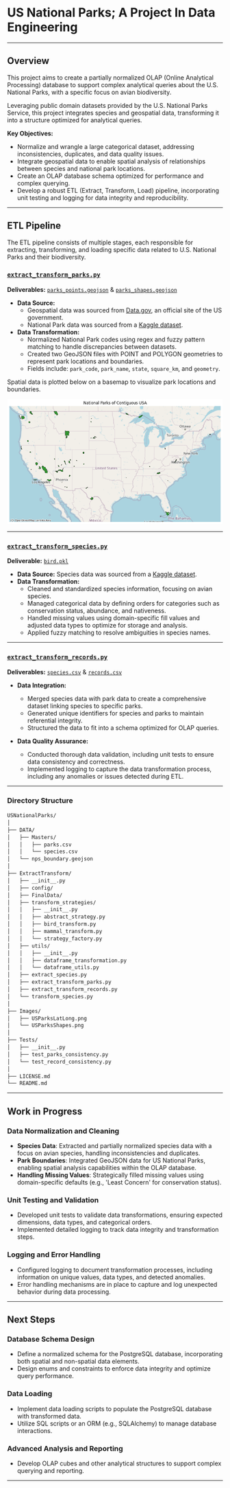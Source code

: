 # US National Parks; A Project In Data Engineering

----

## Overview

This project aims to create a partially normalized OLAP (Online Analytical Processing) database to support complex analytical queries about the U.S. National Parks, with a specific focus on avian biodiversity. 

Leveraging public domain datasets provided by the U.S. National Parks Service, this project integrates species and geospatial data, transforming it into a structure optimized for analytical queries.

**Key Objectives:**
- Normalize and wrangle a large categorical dataset, addressing inconsistencies, duplicates, and data quality issues.
- Integrate geospatial data to enable spatial analysis of relationships between species and national park locations.
- Create an OLAP database schema optimized for performance and complex querying.
- Develop a robust ETL (Extract, Transform, Load) pipeline, incorporating unit testing and logging for data integrity and reproducibility.

----

## ETL Pipeline

The ETL pipeline consists of multiple stages, each responsible for extracting, transforming, and loading specific data related to U.S. National Parks and their biodiversity.

### [`extract_transform_parks.py`](ExtractTransform/extract_transform_parks.py) 

**Deliverables:** [`parks_points.geojson`](https://github.com/pineapple-bois/USNationalParks/blob/main/ExtractTransform/FinalData/parks_points.geojson) & [`parks_shapes.geojson`](https://github.com/pineapple-bois/USNationalParks/blob/main/ExtractTransform/FinalData/parks_shapes.geojson)

- **Data Source:** 
  - Geospatial data was sourced from [Data.gov](https://catalog.data.gov/dataset/national-park-boundaries/resource/cee04cfe-f439-4a65-91c0-ca2199fa5f93), an official site of the US government.
  - National Park data was sourced from a [Kaggle dataset](https://www.kaggle.com/datasets/nationalparkservice/park-biodiversity?select=parks.csv).
- **Data Transformation:**
  - Normalized National Park codes using regex and fuzzy pattern matching to handle discrepancies between datasets.
  - Created two GeoJSON files with POINT and POLYGON geometries to represent park locations and boundaries.
  - Fields include: `park_code`, `park_name`, `state`, `square_km`, and `geometry`.
  
Spatial data is plotted below on a basemap to visualize park locations and boundaries.

![USParksShapes.png](Images/USParksShapes.png)

----

### [`extract_transform_species.py`](ExtractTransform/extract_transform_species.py)

**Deliverable:** [`bird.pkl`](https://github.com/pineapple-bois/USNationalParks/blob/main/ExtractTransform/FinalData/bird.pkl)

- **Data Source:** Species data was sourced from a [Kaggle dataset](https://www.kaggle.com/datasets/nationalparkservice/park-biodiversity?select=species.csv).
- **Data Transformation:**
  - Cleaned and standardized species information, focusing on avian species.
  - Managed categorical data by defining orders for categories such as conservation status, abundance, and nativeness.
  - Handled missing values using domain-specific fill values and adjusted data types to optimize for storage and analysis.
  - Applied fuzzy matching to resolve ambiguities in species names.

----

### [`extract_transform_records.py`](ExtractTransform/extract_transform_records.py)

**Deliverables:** [`species.csv`](https://github.com/pineapple-bois/USNationalParks/blob/main/DATA/species.csv) & [`records.csv`](https://github.com/pineapple-bois/USNationalParks/blob/main/DATA/records.csv)

- **Data Integration:** 
  - Merged species data with park data to create a comprehensive dataset linking species to specific parks.
  - Generated unique identifiers for species and parks to maintain referential integrity.
  - Structured the data to fit into a schema optimized for OLAP queries.
  
- **Data Quality Assurance:**
  - Conducted thorough data validation, including unit tests to ensure data consistency and correctness.
  - Implemented logging to capture the data transformation process, including any anomalies or issues detected during ETL.

----

### Directory Structure

```markdown
USNationalParks/
│
├── DATA/
│   ├── Masters/
│   │   ├── parks.csv
│   │   └── species.csv
│   └── nps_boundary.geojson
│
├── ExtractTransform/
│   ├── __init__.py
│   ├── config/
│   ├── FinalData/
│   ├── transform_strategies/
│   │   ├── __init__.py
│   │   ├── abstract_strategy.py
│   │   ├── bird_transform.py
│   │   ├── mammal_transform.py
│   │   └── strategy_factory.py
│   ├── utils/
│   │   ├── __init__.py
│   │   ├── dataframe_transformation.py
│   │   └── dataframe_utils.py
│   ├── extract_species.py
│   ├── extract_transform_parks.py
│   ├── extract_transform_records.py
│   └── transform_species.py
│
├── Images/
│   ├── USParksLatLong.png
│   └── USParksShapes.png
│
├── Tests/
│   ├── __init__.py
│   ├── test_parks_consistency.py
│   └── test_record_consistency.py
│
├── LICENSE.md
└── README.md
```

----

## Work in Progress

### Data Normalization and Cleaning
- **Species Data**: Extracted and partially normalized species data with a focus on avian species, handling inconsistencies and duplicates.
- **Park Boundaries**: Integrated GeoJSON data for US National Parks, enabling spatial analysis capabilities within the OLAP database.
- **Handling Missing Values**: Strategically filled missing values using domain-specific defaults (e.g., 'Least Concern' for conservation status).

### Unit Testing and Validation
- Developed unit tests to validate data transformations, ensuring expected dimensions, data types, and categorical orders.
- Implemented detailed logging to track data integrity and transformation steps.

### Logging and Error Handling
- Configured logging to document transformation processes, including information on unique values, data types, and detected anomalies.
- Error handling mechanisms are in place to capture and log unexpected behavior during data processing.

----

## Next Steps

### Database Schema Design
- Define a normalized schema for the PostgreSQL database, incorporating both spatial and non-spatial data elements.
- Design enums and constraints to enforce data integrity and optimize query performance.

### Data Loading
- Implement data loading scripts to populate the PostgreSQL database with transformed data.
- Utilize SQL scripts or an ORM (e.g., SQLAlchemy) to manage database interactions.

### Advanced Analysis and Reporting
- Develop OLAP cubes and other analytical structures to support complex querying and reporting.


----

